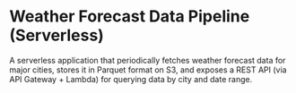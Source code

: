 # Weather Forecast Data Pipeline (Serverless)

A serverless application that periodically fetches weather forecast data for major cities, stores it in Parquet format on S3, and exposes a REST API (via API Gateway + Lambda) for querying data by city and date range.
